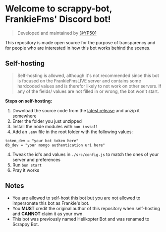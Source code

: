 # Welcome to scrappy-bot, FrankieFms' Discord bot!

> Developed and maintained by [@YP501](https://github.com/YP501)

This repository is made open source for the purpose of transparency and for people who are interested in how this bot works behind the scenes.

## Self-hosting

> Self-hosting is allowed, although it's not recommended since this bot is focused on the FrankieFmsLIVE server and contains some hardcoded values and is therefor likely to not work on other servers.
> If any of the fields/ values are not filled in or wrong, the bot won't start.

**Steps on self-hosting:**

1. Download the source code from the [latest release](https://github.com/YP501/scrappy-bot/releases/latest) and unzip it somewhere
2. Enter the folder you just unzipped
3. Install the node modules with `bun install`
4. Add an `.env` file in the root folder with the following values:

```
token_dev = "your bot token here"
db_dev = "your mongo authentication uri here"
```

4. Tweak the id's and values in `./src/config.js` to match the ones of your server and preferences
5. Run `bun start`
6. Pray it works

## Notes

- You are allowed to self-host this bot but you are not allowed to impersonate this bot as Frankie's bot.
- You **MUST** credit the original author of this repository when self-hosting and **CANNOT** claim it as your own.
- This bot was previously named Helikopter Bot and was renamed to Scrappy Bot.
